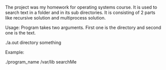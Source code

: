 The project was my homework for operating systems course. It is used to search text in a folder and in its sub directories. It is consisting of 2 parts like recursive solution and multiprocess solution.

Usage: Program takes two arguments. First one is the directory and second one is the text.

./a.out directory something

Example:

./program_name /var/lib searchMe
